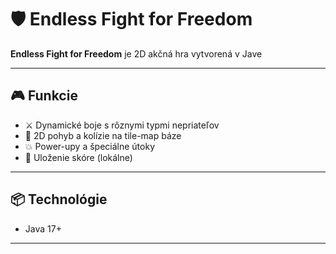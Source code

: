 # 🛡️ Endless Fight for Freedom

**Endless Fight for Freedom** je 2D akčná hra vytvorená v Jave

---

## 🎮 Funkcie

- ⚔️ Dynamické boje s rôznymi typmi nepriateľov
- 🧱 2D pohyb a kolízie na tile-map báze
- 💥 Power-upy a špeciálne útoky
- 💾 Uloženie skóre (lokálne)

---

## 📦 Technológie

- Java 17+
---
